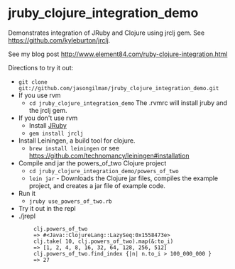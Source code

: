 jruby_clojure_integration_demo
==============================

Demonstrates integration of JRuby and Clojure using jrclj gem.  See https://github.com/kyleburton/jrclj.

See my blog post http://www.element84.com/ruby-clojure-integration.html


Directions to try it out:
* ```git clone git://github.com/jasongilman/jruby_clojure_integration_demo.git```
* If you use rvm 
  * ```cd jruby_clojure_integration_demo``` The .rvmrc will install jruby and the jrclj gem.
* If you don't use rvm
  * Install [JRuby](http://jruby.org/download)
  * ```gem install jrclj```
* Install Leiningen, a build tool for clojure.
  * ```brew install leiningen``` or see https://github.com/technomancy/leiningen#installation
* Compile and jar the powers_of_two Clojure project
  * ```cd jruby_clojure_integration_demo/powers_of_two```
  * ```lein jar``` - Downloads the Clojure jar files, compiles the example project, and creates a jar file of example code.
* Run it
  * ```jruby use_powers_of_two.rb```
* Try it out in the repl
 * ./jrepl

```
		clj.powers_of_two
		=> #<Java::ClojureLang::LazySeq:0x1558473e>
		clj.take( 10, clj.powers_of_two).map(&:to_i)
		=> [1, 2, 4, 8, 16, 32, 64, 128, 256, 512]
		clj.powers_of_two.find_index {|n| n.to_i > 100_000_000 }
		=> 27
```
 